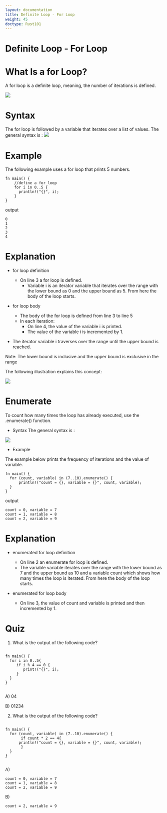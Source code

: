 ```yaml
---
layout: documentation
title: Definite Loop - For Loop
weight: 45
doctype: Rust101
---
```


# Definite Loop - For Loop

# What Is a for Loop? 
A for loop is a definite loop, meaning, the number of iterations is defined.

![](https://raw.githubusercontent.com/sangam14/RustLabs/master/img/for_loop.png)

# Syntax 

The for loop is followed by a variable that iterates over a list of values.
The general syntax is :
![](https://raw.githubusercontent.com/sangam14/RustLabs/master/img/for_loop_flow.png)

# Example 
The following example uses a for loop that prints 5 numbers.

```
fn main() {
    //define a for loop 
    for i in 0..5 {
      println!("{}", i);
    }
}

```
output 
```
0
1
2
3
4
```

# Explanation 

- for loop definition
   - On line 3 a for loop is defined.
      - Variable i is an iterator variable that iterates over the range with the lower bound as 0 and the upper bound as 5. From here the body of the loop starts.
- for loop body
   - The body of the for loop is defined from line 3 to line 5
   - In each iteration:
       - On line 4, the value of the variable i is printed.
       -  The value of the variable i is incremented by 1.

- The iterator variable i traverses over the range until the upper bound is reached.

 Note: The lower bound is inclusive and the upper bound is exclusive in the range
 
 The following illustration explains this concept:
 
 ![](https://raw.githubusercontent.com/sangam14/RustLabs/master/img/for_loop_explain.png) 
 
 # Enumerate
To count how many times the loop has already executed, use the .enumerate() function.

- Syntax 
The general syntax is :

![](https://raw.githubusercontent.com/sangam14/RustLabs/master/img/for_loop_enum.png)

- Example 

The example below prints the frequency of iterations and the value of variable.

```
fn main() {
  for (count, variable) in (7..10).enumerate() {
      println!("count = {}, variable = {}", count, variable);
  }
}

```
output
```
count = 0, variable = 7
count = 1, variable = 8
count = 2, variable = 9

```

# Explanation 
- enumerated for loop definition
   - On line 2 an enumerate for loop is defined.
   - The variable variable iterates over the range with the lower bound as 7 and the upper bound as 10 and a variable count which shows
      how many times the loop is iterated. From here the body of the loop starts.

- enumerated for loop body
    - On line 3, the value of count and variable is printed and then incremented by 1.
    
    
# Quiz    
    
1. What is the output of the following code?

```

fn main() {
  for i in 0..5{
     if i % 4 == 0 {
        print!("{}", i);
     }
  }
}


```

A) 04 <br> 

B) 01234 <br> 

2. What is the output of the following code?

```

fn main() {
  for (count, variable) in (7..10).enumerate() {
       if count * 2 == 4{
      println!("count = {}, variable = {}", count, variable);
       }
  }
}


```
A)

```
count = 0, variable = 7
count = 1, variable = 8
count = 2, variable = 9
```

B)
```
count = 2, variable = 9

```



